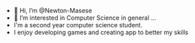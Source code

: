- 👋 Hi, I’m @Newton-Masese
- 👀 I’m interested in Computer Science in general ...
- I'm a second year computer science student.
- I enjoy developing games and creating app to better my skills

<!---
Newton-Masese/Newton-Masese is a ✨ special ✨ repository because its `README.md` (this file) appears on your GitHub profile.
You can click the Preview link to take a look at your changes.
--->
